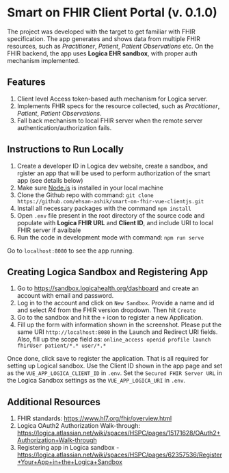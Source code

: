 # Smart on FHIR Client Portal (v. 0.1.0)


The project was developed with the target to get familiar with FHIR specification. The app generates and shows data from multiple FHIR resources, such as *Practitioner*, *Patient*, *Patient Observations* etc. On the FHIR backend, the app uses **Logica EHR sandbox**, with proper auth mechanism implemented.

## Features
1. Client level Access token-based auth mechanism for Logica server.
2. Implements FHIR specs for the resource collected, such as *Practitioner*, *Patient*, *Patient Observations*.
3. Fall back mechanism to local FHIR server when the remote server authentication/authorization fails. 

## Instructions to Run Locally
1.	Create a developer ID in Logica dev website, create a sandbox, and rgister an app that will be used to perform authorization of the smart app (see details below)
2.	Make sure [Node.js](https://nodejs.org/en/) is installed in your local machine
3.	Clone the Github repo with command: `git clone https://github.com/ehsan-ashik/smart-on-fhir-vue-clientjs.git`
5.	Install all necessary packages with the command `npm install`
6.	Open `.env` file present in the root directory of the source code and populate with **Logica FHIR URL** and **Client ID**, and include URI to local FHIR server if avaibale
8.	Run the code in development mode with command: `npm run serve`

Go to `localhost:8080` to see the app running. 

## Creating Logica Sandbox and Registering App 
1. Go to https://sandbox.logicahealth.org/dashboard and create an account with email and password. 
2. Log in to the account and click on `New Sandbox`. Provide a name and id and select *R4* from the FHIR version dropdown. Then hit `Create`
3. Go to the sandbox and hit the `+` icon to register a new Application.
4. Fill up the form with information shown in the screenshot. Please put the same URI `http://localhost:8080` in the Launch and Redirect URI fields. Also, fill up the scope field as: `online_access openid profile launch fhirUser patient/*.* user/*.*`

Once done, click save to register the application. That is all required for setting up Logical sandbox. Use the Client ID shown in the app page and set as the `VUE_APP_LOGICA_CLIENT_ID` in `.env`. Set the `Secured FHIR Server URL` in the Logica Sandbox settings as the `VUE_APP_LOGICA_URI` in `.env`.


## Additional Resources
1. FHIR standards: https://www.hl7.org/fhir/overview.html
2. Logica OAuth2 Authorization Walk-through: https://logica.atlassian.net/wiki/spaces/HSPC/pages/15171628/OAuth2+Authorization+Walk-through
3. Registering app in Logica sandbox - https://logica.atlassian.net/wiki/spaces/HSPC/pages/62357536/Register+Your+App+in+the+Logica+Sandbox
